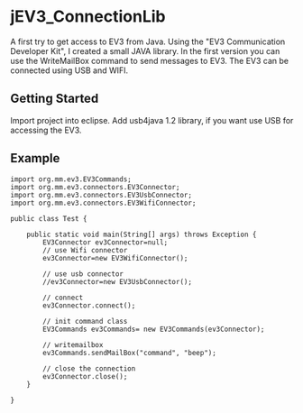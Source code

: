# jEV3_ConnectionLib
A first try to get access to EV3 from Java. 
Using the "EV3 Communication Developer Kit", I created a small JAVA library. In the first version you can use the WriteMailBox command to 
send messages to EV3. The EV3 can be connected using USB and WIFI.

## Getting Started
Import project into eclipse. Add usb4java 1.2 library, if you want use USB for accessing the EV3.

## Example
```
import org.mm.ev3.EV3Commands;
import org.mm.ev3.connectors.EV3Connector;
import org.mm.ev3.connectors.EV3UsbConnector;
import org.mm.ev3.connectors.EV3WifiConnector;

public class Test {

	public static void main(String[] args) throws Exception {
		EV3Connector ev3Connector=null;
		// use Wifi connector
		ev3Connector=new EV3WifiConnector();
		
		// use usb connector
		//ev3Connector=new EV3UsbConnector();
		
		// connect
		ev3Connector.connect();
		
		// init command class
		EV3Commands ev3Commands= new EV3Commands(ev3Connector);
		
		// writemailbox
		ev3Commands.sendMailBox("command", "beep");
		
		// close the connection
		ev3Connector.close();
	}

}
```
